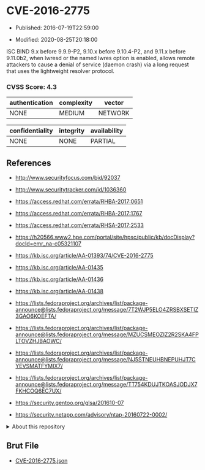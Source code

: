 # CVE-2016-2775

- Published: 2016-07-19T22:59:00

- Modified: 2020-08-25T20:18:00

ISC BIND 9.x before 9.9.9-P2, 9.10.x before 9.10.4-P2, and 9.11.x before 9.11.0b2, when lwresd or the named lwres option is enabled, allows remote attackers to cause a denial of service (daemon crash) via a long request that uses the lightweight resolver protocol.

### CVSS Score: **4.3**

| authentication | complexity | vector |
| --- | --- | --- |
| NONE | MEDIUM | NETWORK |

| confidentiality | integrity | availability |
| --- | --- | --- |
| NONE | NONE | PARTIAL |

## References

* http://www.securityfocus.com/bid/92037

* http://www.securitytracker.com/id/1036360

* https://access.redhat.com/errata/RHBA-2017:0651

* https://access.redhat.com/errata/RHBA-2017:1767

* https://access.redhat.com/errata/RHSA-2017:2533

* https://h20566.www2.hpe.com/portal/site/hpsc/public/kb/docDisplay?docId=emr_na-c05321107

* https://kb.isc.org/article/AA-01393/74/CVE-2016-2775

* https://kb.isc.org/article/AA-01435

* https://kb.isc.org/article/AA-01436

* https://kb.isc.org/article/AA-01438

* https://lists.fedoraproject.org/archives/list/package-announce@lists.fedoraproject.org/message/7T2WJP5ELO4ZRSBXSETIZ3GAO6KOEFTA/

* https://lists.fedoraproject.org/archives/list/package-announce@lists.fedoraproject.org/message/MZUCSMEOZIZ2R2SKA4FPLTOVZHJBAOWC/

* https://lists.fedoraproject.org/archives/list/package-announce@lists.fedoraproject.org/message/NJ5STNEUHBNEPUHJT7CYEVSMATFYMIX7/

* https://lists.fedoraproject.org/archives/list/package-announce@lists.fedoraproject.org/message/TT754KDUJTKOASJODJX7FKHCOQ6EC7UX/

* https://security.gentoo.org/glsa/201610-07

* https://security.netapp.com/advisory/ntap-20160722-0002/

<details>
<summary>About this repository</summary> 

  This repository is part of the project [Live Hack CVE](https://github.com/Live-Hack-CVE). Main website can be found [www.live-hack.org](https://www.live-hack.org) 
  
  Made by [Sn0wAlice](https://github.com/Sn0wAlice) for the people that care about security and need to have a feed of the latest CVEs. Hope you enjoy it, don't forget to star the repo and follow me on [Twitter](https://twitter.com/Sn0wAlice) and [Github](https://github.com/Sn0wAlice). And that is my [personnal website](https://www.alice-snow.me/)

  - [Home Page](https://github.com/Live-Hack-CVE)
  - [Framework](https://github.com/Live-Hack-CVE/cve-framework)
  - [CVE database](https://github.com/Live-Hack-CVE/full_database)
  - [Changelog](https://github.com/Live-Hack-CVE/Changelog)
</details>

## Brut File

* [CVE-2016-2775.json](https://raw.githubusercontent.com/Live-Hack-CVE/full_database/main/cves/2016/CVE-2016-2775.json)

